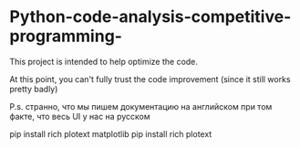 # Python-code-analysis-competitive-programming-

This project is intended to help optimize the code.

At this point, you can't fully trust the code improvement (since it still works pretty badly)

P.s. странно, что мы пишем документацию на английском при том факте, что весь UI у нас на русском

pip install rich plotext matplotlib
pip install rich plotext